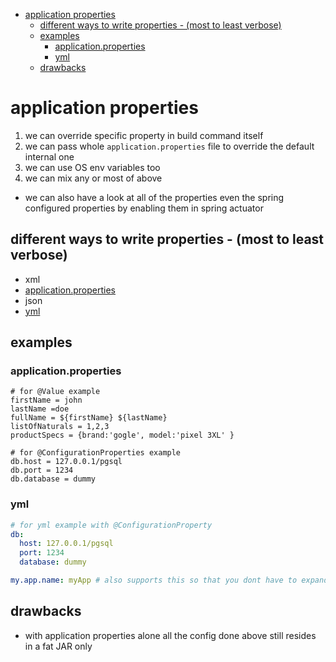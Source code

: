 - [application properties](#application-properties)
  - [different ways to write properties - (most to least verbose)](#different-ways-to-write-properties---most-to-least-verbose)
  - [examples](#examples)
    - [application.properties](#applicationproperties)
    - [yml](#yml)
  - [drawbacks](#drawbacks)

# application properties

1. we can override specific property in build command itself
2. we can pass whole `application.properties` file to override the default internal one
3. we can use OS env variables too
4. we can mix any or most of above
- we can also have a look at all of the properties even the spring configured properties by enabling them in spring actuator

## different ways to write properties - (most to least verbose)
- xml
- [application.properties](#applicationproperties)
- json
- [yml](#yml)


## examples

### application.properties
````properties
# for @Value example
firstName = john
lastName =doe
fullName = ${firstName} ${lastName}
listOfNaturals = 1,2,3
productSpecs = {brand:'gogle', model:'pixel 3XL' }

# for @ConfigurationProperties example 
db.host = 127.0.0.1/pgsql
db.port = 1234
db.database = dummy
````

### yml
````yml
# for yml example with @ConfigurationProperty
db:
  host: 127.0.0.1/pgsql
  port: 1234
  database: dummy

my.app.name: myApp # also supports this so that you dont have to expand smaller propertis to multiple lines
````

## drawbacks
- with application properties alone all the config done above still resides in a fat JAR only